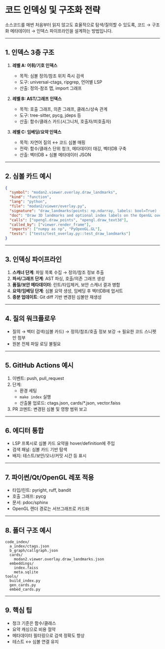 # 코드 인덱싱 및 구조화 전략

소스코드를 매번 처음부터 읽지 않고도 효율적으로 탐색/질의할 수 있도록, 코드 → 구조화 메타데이터 → 인덱스 파이프라인을 설계하는 방법입니다.

---

## 1. 인덱스 3층 구조
1. **레벨 A: 어휘/기호 인덱스**
   - 목적: 심볼 정의/참조 위치 즉시 검색
   - 도구: universal-ctags, ripgrep, 언어별 LSP
   - 산출: 정의-참조 맵, import 그래프

2. **레벨 B: AST/그래프 인덱스**
   - 목적: 호출 그래프, 의존 그래프, 클래스/상속 관계
   - 도구: tree-sitter, pycg, jdeps 등
   - 산출: 함수/클래스 카드(시그니처, 호출자/피호출자)

3. **레벨 C: 임베딩/요약 인덱스**
   - 목적: 자연어 질의 ↔ 코드 심볼 매핑
   - 전략: 함수/클래스 단위 청크, 메타데이터 태깅, 벡터DB 구축
   - 산출: 벡터DB + 심볼 메타데이터 JSON

---

## 2. 심볼 카드 예시
```json
{
  "symbol": "modan2.viewer.overlay.draw_landmarks",
  "kind": "function",
  "lang": "python",
  "file": "modan2/viewer/overlay.py",
  "signature": "draw_landmarks(points: np.ndarray, labels: bool=True) -> None",
  "doc": "Draw 3D landmarks and optional index labels on the OpenGL overlay.",
  "calls": ["opengl.draw_points", "opengl.draw_text3d"],
  "called_by": ["viewer.render_frame"],
  "imports": ["numpy as np", "PyOpenGL.GL"],
  "tests": ["tests/test_overlay.py::test_draw_landmarks"]
}
```

---

## 3. 인덱싱 파이프라인
1. **스캐너 단계**: 파일 목록 수집 → 정의/참조 정보 추출
2. **파서/그래프 단계**: AST 파싱, 호출/의존 그래프 생성
3. **품질/보안 메타데이터**: 린트/타입체커, 보안 스캐너 결과 병합
4. **요약/임베딩 단계**: 심볼 요약 생성, 임베딩 후 벡터DB에 업서트
5. **증분 업데이트**: Git diff 기반 변경된 심볼만 재생성

---

## 4. 질의 워크플로우
- 질의 → 벡터 검색(심볼 카드) → 정의/참조/호출 정보 보강 → 필요한 코드 스니펫만 첨부
- 원본 전체 파일 로딩 불필요

---

## 5. GitHub Actions 예시
1. 이벤트: push, pull_request
2. 단계:
   - 환경 세팅
   - `make index` 실행
   - 산출물 업로드: ctags.json, cards/*.json, vector.faiss
3. PR 코멘트: 변경된 심볼 및 영향 범위 보고

---

## 6. 에디터 통합
- LSP 프록시로 심볼 카드 요약을 hover/definition에 주입
- 검색 패널: 심볼 카드 기반 탐색
- 배지: 테스트/보안/오너/커밋 시간 등 표시

---

## 7. 파이썬/Qt/OpenGL 레포 적용
- 타입/린트: pyright, ruff, bandit
- 호출 그래프: pycg
- 문서: pdoc/sphinx
- OpenGL 렌더 경로는 서브그래프로 카드화

---

## 8. 폴더 구조 예시
```
code_index/
  a_index/ctags.json
  b_graph/callgraph.json
  cards/
    modan2.viewer.overlay.draw_landmarks.json
  embeddings/
    index.faiss
    meta.sqlite
tools/
  build_index.py
  gen_cards.py
  embed_cards.py
```

---

## 9. 핵심 팁
- 청크 기준은 함수/클래스
- 요약 캐싱으로 비용 절약
- 메타데이터 필터링으로 검색 정확도 향상
- 테스트 ↔ 심볼 연결 유지
